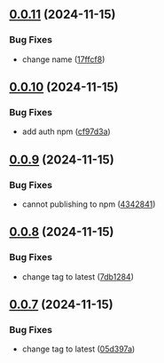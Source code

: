## [0.0.11](https://github.com/rizkyharahap/unready-fetch/compare/v0.0.10...v0.0.11) (2024-11-15)


### Bug Fixes

* change name ([17ffcf8](https://github.com/rizkyharahap/unready-fetch/commit/17ffcf86d22ad9441800def6ba610d1ad4b2f3e7))



## [0.0.10](https://github.com/rizkyharahap/unready-fetch/compare/v0.0.9...v0.0.10) (2024-11-15)


### Bug Fixes

* add auth npm ([cf97d3a](https://github.com/rizkyharahap/unready-fetch/commit/cf97d3a4c25b030eaa1b8a5fc463d2d2d3b8e46a))



## [0.0.9](https://github.com/rizkyharahap/unready-fetch/compare/v0.0.8...v0.0.9) (2024-11-15)


### Bug Fixes

* cannot publishing to npm ([4342841](https://github.com/rizkyharahap/unready-fetch/commit/43428418c6ccad55e06346f01b48d2ac7cc9fe22))



## [0.0.8](https://github.com/rizkyharahap/unready-fetch/compare/v0.0.7...v0.0.8) (2024-11-15)


### Bug Fixes

* change tag to latest ([7db1284](https://github.com/rizkyharahap/unready-fetch/commit/7db128477a2812adbdde74bcc634347ae7bfe45b))



## [0.0.7](https://github.com/rizkyharahap/unready-fetch/compare/v0.0.6...v0.0.7) (2024-11-15)


### Bug Fixes

* change tag to latest ([05d397a](https://github.com/rizkyharahap/unready-fetch/commit/05d397a0c96755c575232a86a0381452778a0ad8))



